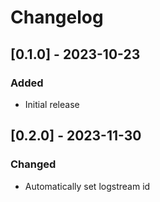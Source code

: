 
# Changelog

## [0.1.0] - 2023-10-23

### Added

- Initial release

## [0.2.0] - 2023-11-30

### Changed

- Automatically set logstream id

